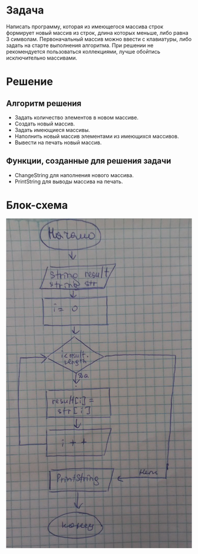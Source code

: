 # Задача
Написать программу, которая из имеющегося массива строк формирует новый массив из строк, длина которых меньше, либо равна 3 символам. Первоначальный массив можно ввести с клавиатуры, либо задать на старте выполнения алгоритма. При решении не рекомендуется пользоваться коллекциями, лучше обойтись исключительно массивами.

# Решение
## Алгоритм решения
* Задать количество элементов в новом массиве.
* Создать новый массив.
* Задать имеющиеся массивы.
* Наполнить новый массив элементами из имеющихся массивов.
* Вывести на печать новый массив.

## Функции, созданные для решения задачи
* ChangeString для наполнения нового массива.
* PrintString для выводы массива на печать.

# Блок-схема
![блок-схема](blocksh.jpg)